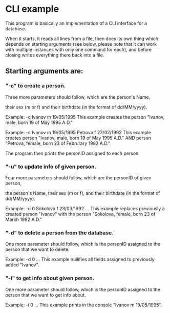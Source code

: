 ﻿# СLI example
    
This program is basically an implementation of a CLI interface for a database.

When it starts, it reads all lines from a file, then does its own thing which depends on starting arguments (see below, please note that it can work with multiple instances with only one command for each), and before closing writes everything there back into a file.

## Starting arguments are:

### "-c" to create a person. 
Three more parameters should follow, which are the person's Name, 

their sex (m or f) and their birthdate (in the format of dd/MM/yyyy).

Example: -c Ivanov m 19/05/1995
This example creates the person "Ivanov, male, born 19 of May 1995 A.D."

Example: -c Ivanov m 19/05/1995 Petrova f 23/02/1992
This example creates person "Ivanov, male, born 19 of May 1995 A.D." AND person "Petrova, female, born 23 of Februrary 1992 A.D."

The program then prints the personID assigned to each person.


### "-u" to update info of given person. 
Four more parameters should follow, which are the personID of given person,

the person's Name, their sex (m or f), and their birthdate (in the format of dd/MM/yyyy).

Example: -u 0 Sokolova f 23/03/1992 ... 
This example replaces previously a created person "Ivanov" with the person "Sokolova, female, born 23 of Marxh 1992 A.D."



### "-d" to delete a person from the database. 
One more parameter should follow, which is the personID assigned to the person that we want to delete.

Example: -d 0 ...
This example nullifies all fields assigned to previously added "Ivanov".



### "-i" to get info about given person. 
One more parameter should follow, which is the personID assigned to the person that we want to get info about.

Example: -i 0 ...
This example prints in the console "Ivanov m 19/05/1995".
